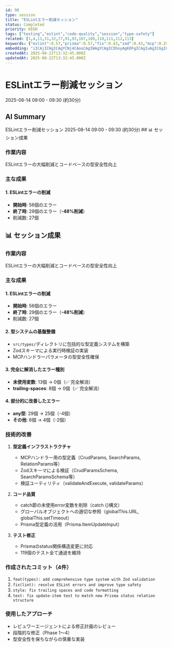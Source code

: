 ```yaml
---
id: 98
type: session
title: "ESLintエラー削減セッション"
status: Completed
priority: HIGH
tags: ["testing","eslint","code-quality","session","type-safety"]
related: [1,4,11,31,32,77,91,93,107,109,110,111,112,113]
keywords: {"eslint":0.57,"prisma":0.57,"fix":0.43,"zod":0.43,"mcp":0.29}
embedding: "iICAjICHgICAgYCNj4CAooCAgIWAgYCAgICDhoyAgKOFgICAgIuAgICGgICPgICjlICAgoCUgICAjYOEioCAl4mAgImAloCAgI+KgIOAgKOYgICDgI2AgICKj4OAgICinoCAi4CDgICAgoyKg4CAoZeAgI+AgICAgIiFj4qAgKE="
createdAt: 2025-08-22T13:32:45.000Z
updatedAt: 2025-08-22T13:32:45.000Z
---
```


# ESLintエラー削減セッション

2025-08-14 09:00 - 09:30 (約30分)

## AI Summary

ESLintエラー削減セッション 2025-08-14 09:00 - 09:30 (約30分) ## 📊 セッション成果

### 作業内容
ESLintエラーの大幅削減とコードベースの型安全性向上

### 主な成果

#### 1. ESLintエラーの削減
- **開始時**: 56個のエラー
- **終了時**: 29個のエラー（**-48%削減**）
- 削減数: 27個

####

## 📊 セッション成果

### 作業内容
ESLintエラーの大幅削減とコードベースの型安全性向上

### 主な成果

#### 1. ESLintエラーの削減
- **開始時**: 56個のエラー
- **終了時**: 29個のエラー（**-48%削減**）
- 削減数: 27個

#### 2. 型システムの基盤整備
- `src/types/`ディレクトリに包括的な型定義システムを構築
- Zodスキーマによる実行時検証の実装
- MCPハンドラーパラメータの型安全性確保

#### 3. 完全に解消したエラー種別
- **未使用変数**: 13個 → 0個（✅ 完全解消）
- **trailing-spaces**: 8個 → 0個（✅ 完全解消）

#### 4. 部分的に改善したエラー
- **any型**: 29個 → 25個（-4個）
- **その他**: 6個 → 4個（-2個）

### 技術的改善

1. **型定義インフラストラクチャ**
   - MCPハンドラー用の型定義（CrudParams, SearchParams, RelationParams等）
   - Zodスキーマによる検証（CrudParamsSchema, SearchParamsSchema等）
   - 検証ユーティリティ（validateAndExecute, validateParams）

2. **コード品質**
   - catch節の未使用error変数を削除（catch {}構文）
   - グローバルオブジェクトへの適切な参照（globalThis.URL, globalThis.setTimeout）
   - Prisma型定義の活用（Prisma.ItemUpdateInput）

3. **テスト修正**
   - Prismaのstatus関係構造変更に対応
   - 119個のテスト全て通過を維持

### 作成されたコミット（4件）
1. `feat(types): add comprehensive type system with Zod validation`
2. `fix(lint): resolve ESLint errors and improve type safety`
3. `style: fix trailing spaces and code formatting`
4. `test: fix update-item test to match new Prisma status relation structure`

### 使用したアプローチ
- レビュワーエージェントによる修正計画のレビュー
- 段階的な修正（Phase 1〜4）
- 型安全性を保ちながらの慎重な実装
